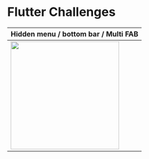 # Flutter Challenges



 
 |Hidden menu / bottom bar / Multi FAB| 
|------------|
|  <img src="https://media.giphy.com/media/nRwHMiwbyiRuGjP5Le/giphy.gif" width="250"> |
